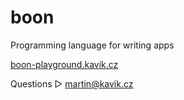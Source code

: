 # boon
Programming language for writing apps

[boon-playground.kavik.cz](https://boon-playground.kavik.cz)

Questions ▷ martin@kavik.cz
